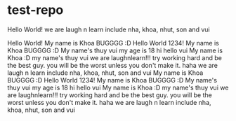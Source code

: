 # test-repo

Hello World!
we are laugh n learn
include nha, khoa, nhut, son and vui

Hello World!
My name is Khoa BUGGGG :D
Hello World 1234!
My name is Khoa BUGGGG :D
My name's thuy vui
my age is 18
hi
hello vui
My name is Khoa :D
my name's thuy vui
we are laughnlearn!!!
try working hard and be the best guy.
you will be the worst unless you don't make it.
haha
we are laugh n learn
include nha, khoa, nhut, son and vui
My name is Khoa BUGGGG :D
Hello World 1234!
My name is Khoa BUGGGG :D
My name's thuy vui
my age is 18
hi
hello vui
My name is Khoa :D
my name's thuy vui
we are laughnlearn!!!
try working hard and be the best guy.
you will be the worst unless you don't make it.
haha
we are laugh n learn
include nha, khoa, nhut, son and vui
